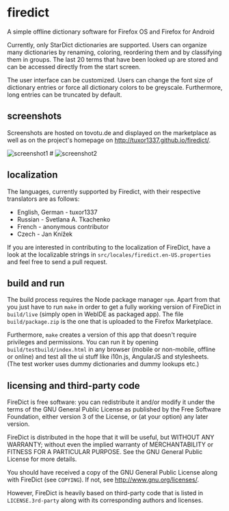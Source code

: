 firedict
========

A simple offline dictionary software for Firefox OS and Firefox for Android

Currently, only StarDict dictionaries are supported. Users can organize many
dictionaries by renaming, coloring, reordering them and by classifying them in
groups. The last 20 terms that have been looked up are stored and can be accessed
directly from the start screen.

The user interface can be customized. Users can change the font size of dictionary
entries or force all dictionary colors to be greyscale. Furthermore, long entries
can be truncated by default.

screenshots
-----------

Screenshots are hosted on tovotu.de and displayed on the marketplace as well as
on the project's homepage on http://tuxor1337.github.io/firedict/.

![screenshot1](http://tovotu.de/data/firedict/screenshots/latest/screen1.png "list of matches") #
![screenshot2](http://tovotu.de/data/firedict/screenshots/latest/screen2.png "displaying an entry")

localization
------------

The languages, currently supported by Firedict, with their respective
translators are as follows:

* English, German - tuxor1337
* Russian - Svetlana A. Tkachenko
* French - anonymous contributor
* Czech - Jan Knížek

If you are interested in contributing to the localization of FireDict, have a
look at the localizable strings in `src/locales/firedict.en-US.properties` and feel
free to send a pull request.

build and run
-------------

The build process requires the Node package manager `npm`. Apart from that you
just have to run `make` in order to get a fully working version of FireDict in
`build/live` (simply open in WebIDE as packaged app). The file `build/package.zip`
is the one that is uploaded to the Firefox Marketplace.

Furthermore, `make` creates a version of this app that doesn't require
privileges and permissions. You can run it by opening
`build/testbuild/index.html` in any browser (mobile or non-mobile, offline or
online) and test all the ui stuff like i10n.js, AngularJS and stylesheets. (The
test worker uses dummy dictionaries and dummy lookups etc.)

licensing and third-party code
----------------

FireDict is free software: you can redistribute it and/or modify
it under the terms of the GNU General Public License as published by
the Free Software Foundation, either version 3 of the License, or
(at your option) any later version.

FireDict is distributed in the hope that it will be useful,
but WITHOUT ANY WARRANTY; without even the implied warranty of
MERCHANTABILITY or FITNESS FOR A PARTICULAR PURPOSE.  See the
GNU General Public License for more details.

You should have received a copy of the GNU General Public License
along with FireDict (see `COPYING`).  If not, see <http://www.gnu.org/licenses/>.

However, FireDict is heavily based on third-party code that is listed in
`LICENSE.3rd-party` along with its corresponding authors and licenses.

